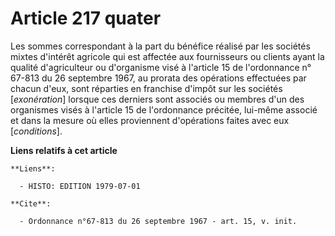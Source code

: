 # Article 217 quater

Les sommes correspondant à la part du bénéfice réalisé par les sociétés mixtes d'intérêt agricole qui est affectée aux
fournisseurs ou clients ayant la qualité d'agriculteur ou d'organisme visé à l'article 15 de l'ordonnance n° 67-813 du 26
septembre 1967, au prorata des opérations effectuées par chacun d'eux, sont réparties en franchise d'impôt sur les sociétés
[*exonération*] lorsque ces derniers sont associés ou membres d'un des organismes visés à l'article 15 de l'ordonnance
précitée, lui-même associé et dans la mesure où elles proviennent d'opérations faites avec eux [*conditions*].

**Liens relatifs à cet article**

	**Liens**:

	  - HISTO: EDITION 1979-07-01

	**Cite**:

	  - Ordonnance n°67-813 du 26 septembre 1967 - art. 15, v. init.
